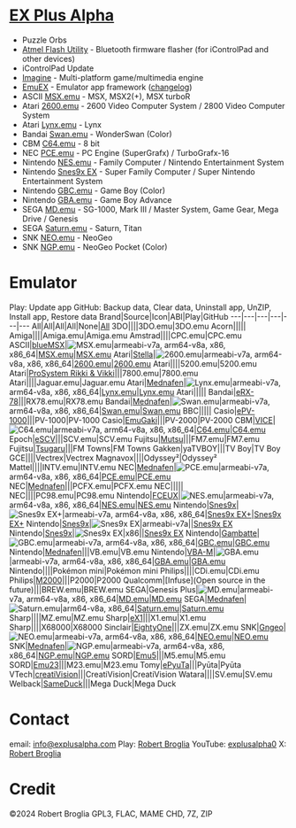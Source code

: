 # [EX Plus Alpha](https://www.explusalpha.com/)
- Puzzle Orbs
- [Atmel Flash Utility](https://www.explusalpha.com/contents/atmel-flash-utility) - Bluetooth firmware flasher (for iControlPad and other devices)
- iControlPad Update
- [Imagine](https://www.explusalpha.com/contents/imagine) - Multi-platform game/multimedia engine
- [EmuEX](https://www.explusalpha.com/contents/emuex) - Emulator app framework ([changelog](https://www.explusalpha.com/contents/emuex/updates))
- ASCII [MSX.emu](https://www.explusalpha.com/contents/msx-emu) - MSX, MSX2(+), MSX turboR
- Atari [2600.emu](https://www.explusalpha.com/contents/2600-emu) - 2600 Video Computer System / 2800 Video Computer System
- Atari [Lynx.emu]() - Lynx
- Bandai [Swan.emu]() - WonderSwan (Color)
- CBM [C64.emu](https://www.explusalpha.com/contents/c64-emu) - 8 bit
- NEC [PCE.emu](https://www.explusalpha.com/contents/pce-emu) - PC Engine (SuperGrafx) / TurboGrafx-16
- Nintendo [NES.emu](https://www.explusalpha.com/contents/nes-emu) - Family Computer / Nintendo Entertainment System
- Nintendo [Snes9x EX](https://www.explusalpha.com/contents/snes9x-ex) - Super Family Computer / Super Nintendo Entertainment System
- Nintendo [GBC.emu](https://www.explusalpha.com/contents/gbc-emu) - Game Boy (Color)
- Nintendo [GBA.emu](https://www.explusalpha.com/contents/gba-emu) - Game Boy Advance
- SEGA [MD.emu](https://www.explusalpha.com/contents/md-emu) - SG-1000, Mark III / Master System, Game Gear, Mega Drive / Genesis
- SEGA [Saturn.emu]() - Saturn, Titan
- SNK [NEO.emu](https://www.explusalpha.com/contents/neo-emu) - NeoGeo
- SNK [NGP.emu](https://www.explusalpha.com/contents/ngp-emu) - NeoGeo Pocket (Color)
# Emulator
Play: Update app
GitHub: Backup data, Clear data, Uninstall app, UnZIP, Install app, Restore data
Brand|Source|Icon|ABI|Play|GitHub
---|---|---|---|---|---
All|All|All|All|None|[All](https://github.com/Rakashazi/emu-ex-plus-alpha/releases/download/Pre-release/EX-Emulators.zip)
3DO||||3DO.emu|3DO.emu
Acorn|||||
Amiga||||Amiga.emu|Amiga.emu
Amstrad||||CPC.emu|CPC.emu
ASCII|[blueMSX](https://sourceforge.net/projects/bluemsx/)|![MSX.emu](./MSX.emu/res/icons/icon-192.png)|armeabi-v7a, arm64-v8a, x86, x86_64|[MSX.emu](https://play.google.com/store/apps/details?id=com.explusalpha.MsxEmu)|[MSX.emu](https://github.com/Rakashazi/emu-ex-plus-alpha/releases/download/Pre-release/MsxEmu.zip)
Atari|[Stella](https://github.com/stella-emu/stella)|![2600.emu](./2600.emu/res/icons/icon-192.png)|armeabi-v7a, arm64-v8a, x86, x86_64|[2600.emu](https://play.google.com/store/apps/details?id=com.explusalpha.A2600Emu)|[2600.emu](https://github.com/Rakashazi/emu-ex-plus-alpha/releases/download/Pre-release/2600Emu.zip)
Atari||||5200.emu|5200.emu
Atari|[ProSystem Rikki & Vikki](https://github.com/tachimarten/ProSystem1_3/tree/rikki)|||7800.emu|7800.emu
Atari||||Jaguar.emu|Jaguar.emu
Atari|[Mednafen](https://github.com/mednafen/mednafen.github.io)|![Lynx.emu](./Lynx.emu/res/icons/icon-192.png)|armeabi-v7a, arm64-v8a, x86, x86_64|[Lynx.emu](https://play.google.com/store/apps/details?id=com.explusalpha.LynxEmu)|[Lynx.emu](https://github.com/Rakashazi/emu-ex-plus-alpha/releases/download/Pre-release/LynxEmu.zip)
Atari|||||
Bandai|[eRX-78](http://takeda-toshiya.my.coocan.jp/rx78/index.html)|||RX78.emu|RX78.emu
Bandai|[Mednafen](https://github.com/mednafen/mednafen.github.io)|![Swan.emu](./Swan.emu/res/icons/icon-192.png)|armeabi-v7a, arm64-v8a, x86, x86_64|[Swan.emu](https://play.google.com/store/apps/details?id=com.explusalpha.SwanEmu)|[Swan.emu](https://github.com/Rakashazi/emu-ex-plus-alpha/releases/download/Pre-release/SwanEmu.zip)
BBC|||||
Casio|[ePV-1000](http://takeda-toshiya.my.coocan.jp/pv1000/index.html)|||PV-1000|PV-1000
Casio|[EmuGaki](http://takeda-toshiya.my.coocan.jp/pv2000/index.html)|||PV-2000|PV-2000
CBM|[VICE](https://sourceforge.net/projects/vice-emu/)|![C64.emu](./C64.emu/res/icons/icon-144.png)|armeabi-v7a, arm64-v8a, x86, x86_64|[C64.emu](https://play.google.com/store/apps/details?id=com.explusalpha.C64Emu)|[C64.emu](https://github.com/Rakashazi/emu-ex-plus-alpha/releases/download/Pre-release/C64Emu.zip)
Epoch|[eSCV](http://takeda-toshiya.my.coocan.jp/scv/index.html)|||SCV.emu|SCV.emu
Fujitsu|[Mutsu](https://github.com/captainys/77AVEMU)|||FM7.emu|FM7.emu
Fujitsu|[Tsugaru](https://github.com/captainys/TOWNSEMU)|||FM Towns|FM Towns
Gakken|yaTVBOY|||TV Boy|TV Boy
GCE||||Vectrex|Vectrex
Magnavox||||Odyssey²|Odyssey²
Mattel||||INTV.emu|INTV.emu
NEC|[Mednafen](https://github.com/mednafen/mednafen.github.io)|![PCE.emu](./PCE.emu/res/icons/icon-192.png)|armeabi-v7a, arm64-v8a, x86, x86_64|[PCE.emu](https://play.google.com/store/apps/details?id=com.PceEmu)|[PCE.emu](https://github.com/Rakashazi/emu-ex-plus-alpha/releases/download/Pre-release/PceEmu.zip)
NEC|[Mednafen](https://github.com/mednafen/mednafen.github.io)|||PCFX.emu|PCFX.emu
NEC|||||
NEC||||PC98.emu|PC98.emu
Nintendo|[FCEUX](https://github.com/TASEmulators/fceux)|![NES.emu](./NES.emu/res/icons/icon-192.png)|armeabi-v7a, arm64-v8a, x86, x86_64|[NES.emu](https://play.google.com/store/apps/details?id=com.explusalpha.NesEmu)|[NES.emu](https://github.com/Rakashazi/emu-ex-plus-alpha/releases/download/Pre-release/NesEmu.zip)
Nintendo|[Snes9x](https://github.com/snes9xgit/snes9x)|![Snes9x EX+](./Snes9x/res/icons/icon-192.png)|armeabi-v7a, arm64-v8a, x86, x86_64|[Snes9x EX+](https://play.google.com/store/apps/details?id=com.explusalpha.Snes9xPlus)|[Snes9x EX+](https://github.com/Rakashazi/emu-ex-plus-alpha/releases/download/Pre-release/Snes9xEXPlus.zip)
Nintendo|[Snes9x](https://github.com/snes9xgit/snes9x)|![Snes9x EX](./Snes9x/1.43/res/icons/icon-192.png)|armeabi-v7a||[Snes9x EX](https://github.com/Rakashazi/emu-ex-plus-alpha/releases/download/Pre-release/Snes9xEX-9.zip)
Nintendo|[Snes9x](https://github.com/snes9xgit/snes9x)|![Snes9x EX](./Snes9x/1.43/res/icons/icon-192.png)|x86||[Snes9x EX](https://github.com/Rakashazi/emu-ex-plus-alpha/releases/download/Pre-release/Snes9xEX-15.zip)
Nintendo|[Gambatte](https://sourceforge.net/projects/gambatte/)|![GBC.emu](./GBC.emu/res/icons/icon-192.png)|armeabi-v7a, arm64-v8a, x86, x86_64|[GBC.emu](https://play.google.com/store/apps/details?id=com.explusalpha.GbcEmu)|[GBC.emu](https://github.com/Rakashazi/emu-ex-plus-alpha/releases/download/Pre-release/GbcEmu.zip)
Nintendo|[Mednafen](https://github.com/mednafen/mednafen.github.io)|||VB.emu|VB.emu
Nintendo|[VBA-M](https://github.com/visualboyadvance-m/visualboyadvance-m)|![GBA.emu](./GBA.emu/res/icons/icon-192.png)|armeabi-v7a, arm64-v8a, x86, x86_64|[GBA.emu](https://play.google.com/store/apps/details?id=com.explusalpha.GbaEmu)|[GBA.emu](https://github.com/Rakashazi/emu-ex-plus-alpha/releases/download/Pre-release/GbaEmu.zip)
Nintendo||||Pokémon mini|Pokémon mini
Philips||||CDi.emu|CDi.emu
Philips|[M2000](https://github.com/p2000t/M2000)|||P2000|P2000
Qualcomm|[Infuse](Open source in the future)|||BREW.emu|BREW.emu
SEGA|Genesis Plus|![MD.emu](./MD.emu/res/icons/icon-192.png)|armeabi-v7a, arm64-v8a, x86, x86_64|[MD.emu](https://play.google.com/store/apps/details?id=com.explusalpha.MdEmu)|[MD.emu](https://github.com/Rakashazi/emu-ex-plus-alpha/releases/download/Pre-release/MdEmu.zip)
SEGA|[Mednafen](https://github.com/mednafen/mednafen.github.io)|![Saturn.emu](./Saturn.emu/res/icons/icon-192.png)|arm64-v8a, x86_64|[Saturn.emu](https://play.google.com/store/apps/details?id=com.explusalpha.SaturnEmu)|[Saturn.emu](https://github.com/Rakashazi/emu-ex-plus-alpha/releases/download/Pre-release/SaturnEmu.zip)
Sharp||||MZ.emu|MZ.emu
Sharp|[eX1](http://takeda-toshiya.my.coocan.jp/x1twin/index.html)|||X1.emu|X1.emu
Sharp||||X68000|X68000
Sinclair|[EightyOne](https://sourceforge.net/projects/eightyone-sinclair-emulator/)|||ZX.emu|ZX.emu
SNK|[Gngeo](https://github.com/pepone42/gngeo)|![NEO.emu](./NEO.emu/res/icons/icon-192.png)|armeabi-v7a, arm64-v8a, x86, x86_64|[NEO.emu](https://play.google.com/store/apps/details?id=com.explusalpha.NeoEmu)|[NEO.emu](https://github.com/Rakashazi/emu-ex-plus-alpha/releases/download/Pre-release/NeoEmu.zip)
SNK|[Mednafen](https://github.com/mednafen/mednafen.github.io)|![NGP.emu](./NGP.emu/res/icons/icon-192.png)|armeabi-v7a, arm64-v8a, x86, x86_64|[NGP.emu](https://play.google.com/store/apps/details?id=com.explusalpha.NgpEmu)|[NGP.emu](https://github.com/Rakashazi/emu-ex-plus-alpha/releases/download/Pre-release/NgpEmu.zip)
SORD|[Emu5](http://takeda-toshiya.my.coocan.jp/m5/index.html)|||M5.emu|M5.emu
SORD|[Emu23](http://takeda-toshiya.my.coocan.jp/m23/index.html)|||M23.emu|M23.emu
Tomy|[ePyuTa](http://takeda-toshiya.my.coocan.jp/pyuta/index.html)|||Pyūta|Pyūta
VTech|[creatiVision](https://sourceforge.net/projects/creativisionemulator/)|||CreatiVision|CreatiVision
Watara||||SV.emu|SV.emu
Welback|[SameDuck](https://github.com/LIJI32/SameBoy/tree/SameDuck)|||Mega Duck|Mega Duck
# Contact
email: info@explusalpha.com
Play: [Robert Broglia](https://play.google.com/store/apps/developer?id=Robert+Broglia)
YouTube: [explusalpha0](https://youtube.com/@explusalpha0)
X: [Robert Broglia](https://x.com/rakashazi)
# Credit
©2024 Robert Broglia
GPL3, FLAC, MAME CHD, 7Z, ZIP
